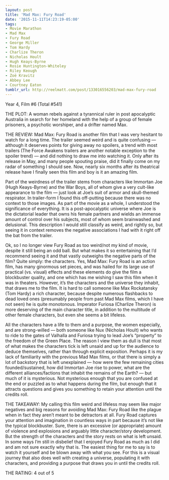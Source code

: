 ```yaml
---
layout: post
title: 'Mad Max: Fury Road'
date: '2015-11-11T14:23:19-05:00'
tags:
- Movie Marathon
- Mad Max
- Fury Road
- George Miller
- Tom Hardy
- Charlize Theron
- Nicholas Hoult
- Hugh Keays-Byrne
- Rosie Huntington-Whiteley
- Riley Keough
- Zoë Kravitz
- Abbey Lee
- Courtney Eaton
tumblr_url: http://reelmatt.com/post/133016556203/mad-max-fury-road
---
```

Year 4, Film #6 (Total #541)

THE PLOT: A woman rebels against a tyrannical ruler in post apocalyptic Australia in search for her homeland with the help of a group of female prisoners, a psychotic worshiper, and a drifter named Max.

THE REVIEW: Mad Max: Fury Road is another film that I was very hesitant to watch for a long time. The trailer seemed weird and is quite confusing — although it deserves points for giving away no spoilers, a trend with most trailers (The Force Awakens trailers are another notable exception to the spoiler trend) — and did nothing to draw me into watching it. Only after its release in May, and many people spouting praise, did it finally come on my radar of something I should see. Now, nearly six months after its theatrical release have I finally seen this film and boy is it an amazing film.

Part of the weirdness of the trailer stems from characters like Immortan Joe (Hugh Keays-Byrne) and the War Boys, all of whom give a very cult-like appearance to the film — just look at Joe’s suit of armor and skull-themed respirator. In trailer-form I found this off-putting because there was no context to those images. As part of the movie as a whole, I understood the significance of everything. It is a post-apocalyptic universe where Joe is the dictatorial leader that owns his female partners and wields an immense amount of control over his subjects, most of whom seem brainwashed and delusional. This description I would still classify as weird, and rightly so, but seeing it in context removes the negative associations I had with it right off the bat from the trailer.

Ok, so I no longer view Fury Road as too weird/not my kind of movie, despite it still being an odd ball. But what makes it so entertaining that I’d recommend seeing it and that vastly outweighs the negative parts of the film? Quite simply: the characters. Yes, Mad Max: Fury Road is an action film, has many ginormous set pieces, and was hailed for its large use of practical (vs. visual) effects and these elements do give the film a blockbuster quality, and one which has me wishing I saw this film when it was in theaters. However, it’s the characters and the universe they inhabit, that draws me to the film. It is hard to call someone like Max Rockatansky (Tom Hardy) a rich character, because despite numerous flashbacks to dead loved ones (presumably people from past Mad Max films, which I have not seen) he is quite monotonous. Imperator Furiosa (Charlize Theron) is more deserving of the main character title, in addition to the multitude of other female characters, but even she seems a bit lifeless.

All the characters have a life to them and a purpose, the women especially, and are strong-willed — both someone like Nux (Nicholas Hoult) who wants to ride to the gates of Valhalla and Furiosa trying to lead Joe’s “property” to the freedom of the Green Place. The reason I view them as dull is that most of what makes the characters tick is left unsaid and up for the audience to deduce themselves, rather than through explicit exposition. Perhaps it is my lack of familiarity with the previous Mad Max films, or that there is simply a lot of backstory that is left unexplained — how were the few remaining cities founded/sustained, how did Immortan Joe rise to power, what are the different alliances/factions that inhabit the remains of the Earth? — but much of it is mysterious. Not mysterious enough that you are confused at the end or puzzled as to what happens during the film, but enough that it attracts questions and gives you something to retain your attention until the credits roll.

THE TAKEAWAY: My calling this film weird and lifeless may seem like major negatives and big reasons for avoiding Mad Max: Fury Road like the plague when in fact they aren’t meant to be detractors at all. Fury Road captures your attention and imagination in countless ways in part because it’s not like the typical blockbuster. Sure, there is an excessive (or appropriate) amount of violence and explosions and arguably little character/story development. But the strength of the characters and the story rests on what is left unsaid. In some ways I’m still in disbelief that I enjoyed Fury Road as much as I did and am not sure exactly why that is. The easiest thing for me to say is to watch it yourself and be blown away with what you see. For this is a visual journey that also does well with creating a universe, populating it with characters, and providing a purpose that draws you in until the credits roll.

THE RATING: 4 out of 5
